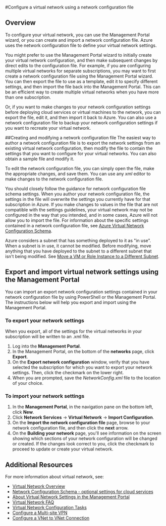 <properties 
	pageTitle="Configure a virtual network using a network configuration file" 
	description="Instructions to export and import a network configuration file to the Azure Management Portal in order to create or modify virtual networks. " 
	services="virtual-network" 
	documentationCenter="" 
	authors="cherylmc" 
	manager="adinah" 
	editor="tysonn"/>

<tags
	ms.service="virtual-network"
	ms.devlang="na"
	ms.topic="article"
	ms.tgt_pltfrm="na"
	ms.workload="infrastructure-services" 
	ms.date="02/18/2015"
	ms.author="cherylmc"/>

#Configure a virtual network using a network configuration file

## Overview

To configure your virtual network, you can use the Management Portal wizard, or you can create and import a network configuration file. Azure uses the network configuration file to define your virtual network settings. 

You might prefer to use the Management Portal wizard to initially create your virtual network configuration, and then make subsequent changes by direct edits to the configuration file. For example, if you are configuring multiple virtual networks for separate subscriptions, you may want to first create a network configuration file using the Management Portal wizard. You can then export the file to use as a template, edit it to specify different settings, and then import the file back into the Management Portal. This can be an efficient way to create multiple virtual networks when you have more than one subscription. 

Or, if you want to make changes to your network configuration settings before deploying cloud services or virtual machines to the network, you can export the file, edit it, and then import it back to Azure. You can also use a network configuration file to backup your network configuration settings if you want to recreate your virtual network.

##Creating and modifying a network configuration file 
The easiest way to author a network configuration file is to export the network settings from an existing virtual network configuration, then modify the file to contain the settings that you want to configure for your virtual networks. You can also obtain a sample file and modify it.

To edit the network configuration file, you can simply open the file, make the appropriate changes, and save them. You can use any *xml* editor to make changes to the network configuration file. 

You should closely follow the guidance for network configuration file schema settings. When you author your network configuration file, the settings in the file will overwrite the settings you currently have for that subscription in Azure. If you make changes to values in the file that are not compatible with the settings guidelines, your virtual network may not be configured in the way that you intended, and in some cases, Azure will not allow you to import the file. For information about the specific settings contained in a network configuration file, see [Azure Virtual Network Configuration Schema](https://msdn.microsoft.com/library/azure/jj157100.aspx). 

Azure considers a subnet that has something deployed to it as "in use". When a subnet is in use, it cannot be modified. Before modifying, move anything that you have deployed to the subnet to a different subnet that isn't being modified.   See [Move a VM or Role Instance to a Different Subnet](https://msdn.microsoft.com/en-us/library/azure/dn643636.aspx).



## Export and import virtual network settings using the Management Portal  
You can import an export network configuration settings contained in your network configuration file by using PowerShell or the Management Portal. The instructions below will help you export and import using the Management Portal. 

### To export your network settings
When you export, all of the settings for the virtual networks in your subscription will be written to an .xml file. 

1. Log into the **Management Portal**.
2. In the Management Portal, on the bottom of the **networks** page, click **Export**. 
3. On the **Export network configuration** window, verify that you have selected the subscription for which you want to export your network settings. Then, click the checkmark on the lower right. 
4. When you are prompted, save the *NetworkConfig.xml* file to the location of your choice.
### To import your network settings


1. In the **Management Portal**, in the navigation pane on the bottom left, click **New**.
2. Click **Network Services** -> **Virtual Network** -> **Import Configuration**.
3. On the **Import the network configuration file** page, browse to your network configuration file, and then click the **next** arrow.
4. On the **Building your network** page, you'll see information on the screen showing which sections of your network configuration will be changed or created. If the changes look correct to you, click the checkmark to proceed to update or create your virtual network. 


## Additional Resources
For more information about virtual network, see:

-  [Virtual Network Overview](http://msdn.microsoft.com/library/windowsazure/jj156007.aspx)
-  [Network Configuration Schema - optional settings for cloud services](https://msdn.microsoft.com/library/azure/jj156091.aspx)
-  [About Virtual Network Settings in the Management Portal](https://msdn.microsoft.com/library/azure/jj156074.aspx)
-  [Virtual Network FAQ](https://msdn.microsoft.com/library/azure/dn133803.aspx)
-  [Virtual Network Configuration Tasks](https://msdn.microsoft.com/library/azure/jj156206.aspx)
-  [Configure a Multi-site VPN](https://msdn.microsoft.com/library/azure/dn690124.aspx)
-  [Configure a VNet to VNet Connection](https://msdn.microsoft.com/library/azure/dn690122.aspx)



